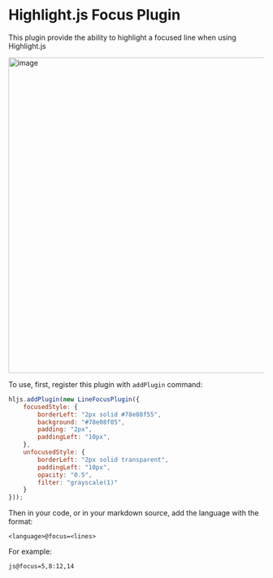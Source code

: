 # Highlight.js Focus Plugin

This plugin provide the ability to highlight a focused line when using Highlight.js

<img width="622" alt="image" src="https://user-images.githubusercontent.com/613943/152668852-63207574-93da-46d2-8a0d-f91b20985a44.png">

To use, first, register this plugin with `addPlugin` command:

```js
hljs.addPlugin(new LineFocusPlugin({
    focusedStyle: {
        borderLeft: "2px solid #78e08f55",
        background: "#78e08f05",
        padding: "2px",
        paddingLeft: "10px",
    },
    unfocusedStyle: {
        borderLeft: "2px solid transparent",
        paddingLeft: "10px",
        opacity: "0.5",
        filter: "grayscale(1)"
    }
}));
```

Then in your code, or in your markdown source, add the language with the format:

```
<language>@focus=<lines>
```

For example:

```
js@focus=5,8:12,14
```
